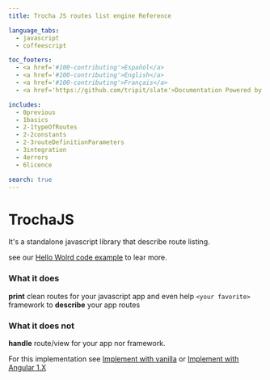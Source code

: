 ```yaml
---
title: Trocha JS routes list engine Reference

language_tabs:
  - javascript
  - coffeescript

toc_footers:
  - <a href='#100-contributing'>Español</a>
  - <a href='#100-contributing'>English</a>
  - <a href='#100-contributing'>Français</a>
  - <a href='https://github.com/tripit/slate'>Documentation Powered by Slate</a>

includes:
  - 0previous
  - 1basics
  - 2-1typeOfRoutes
  - 2-2constants
  - 2-3routeDefinitionParameters
  - 3integration
  - 4errors
  - 6licence

search: true
---
```


# TrochaJS
It's a standalone javascript library that describe route listing.

see our [Hello Wolrd code example](#101-intro-to-trocha-js) to lear more.

### What it does
**print** clean routes for your javascript app and even help `<your favorite>` framework to **describe** your app routes

### What it does not
**handle** route/view for your app nor framework.

For this implementation see [Implement with vanilla](#302-vanilla) or [Implement with Angular 1.X](http://localhost:4567/#303-angular-1-x)
